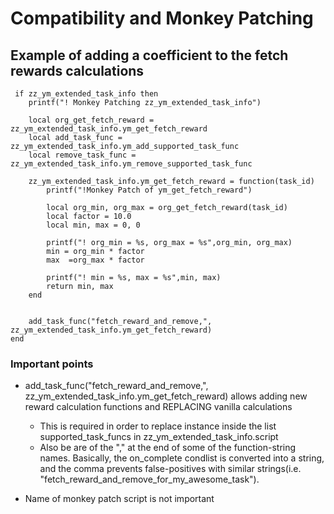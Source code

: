 
# Compatibility and Monkey Patching

## Example of adding a coefficient to the fetch rewards calculations
     if zz_ym_extended_task_info then
        printf("! Monkey Patching zz_ym_extended_task_info")

        local org_get_fetch_reward = zz_ym_extended_task_info.ym_get_fetch_reward
        local add_task_func = zz_ym_extended_task_info.ym_add_supported_task_func
        local remove_task_func = zz_ym_extended_task_info.ym_remove_supported_task_func

        zz_ym_extended_task_info.ym_get_fetch_reward = function(task_id)
            printf("!Monkey Patch of ym_get_fetch_reward")

            local org_min, org_max = org_get_fetch_reward(task_id)
            local factor = 10.0
            local min, max = 0, 0

            printf("! org_min = %s, org_max = %s",org_min, org_max)
            min = org_min * factor
            max  =org_max * factor

            printf("! min = %s, max = %s",min, max)
            return min, max
        end


        add_task_func("fetch_reward_and_remove,", zz_ym_extended_task_info.ym_get_fetch_reward)
    end

### Important points
* add_task_func("fetch_reward_and_remove,", zz_ym_extended_task_info.ym_get_fetch_reward)
    allows adding new reward calculation functions and REPLACING vanilla calculations
    * This is required in order to replace instance inside the list supported_task_funcs in zz_ym_extended_task_info.script
    * Also be are of the "," at the end of some of the function-string names. Basically, the on_complete condlist is converted into a string, and the comma prevents false-positives with similar strings(i.e. "fetch_reward_and_remove_for_my_awesome_task"). 

* Name of monkey patch script is not important